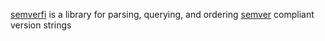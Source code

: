 [semverfi][svfi] is a library for parsing, querying, and ordering [semver][semver] compliant version strings

[svfi]: https://github.com/softprops/semverfi#readme
[semver]: http://semver.org/
